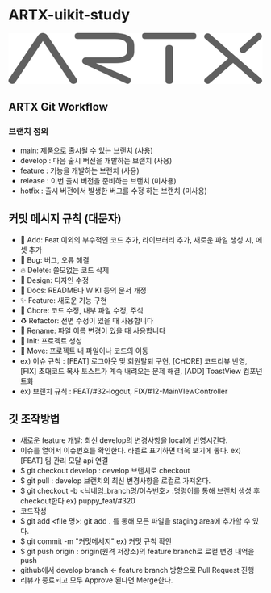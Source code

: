 # ARTX-uikit-study
![ex_screenshot](./img/artx_logo_gray.svg)
## ARTX Git Workflow
### 브랜치 정의
- main: 제품으로 출시될 수 있는 브랜치 (사용)
- develop : 다음 출시 버전을 개발하는 브랜치 (사용)
- feature : 기능을 개발하는 브랜치 (사용)
- release : 이번 출시 버전을 준비하는 브랜치 (미사용)
- hotfix : 출시 버전에서 발생한 버그를 수정 하는 브랜치 (미사용)
## 커밋 메시지 규칙 (대문자)
- 🍱 Add: Feat 이외의 부수적인 코드 추가, 라이브러리 추가, 새로운 파일 생성 시, 에셋 추가
- 🐛 Bug: 버그, 오류 해결
- 🔥 Delete: 쓸모없는 코드 삭제
- 🎨 Design: 디자인 수정
- 📝 Docs: README나 WIKI 등의 문서 개정
- ✨ Feature: 새로운 기능 구현
- 🔨 Chore: 코드 수정, 내부 파일 수정, 주석
- ♻️ Refactor: 전면 수정이 있을 때 사용합니다
- 💬 Rename: 파일 이름 변경이 있을 때 사용합니다
- 🎉 Init: 프로젝트 생성
- 🚚 Move: 프로젝트 내 파일이나 코드의 이동
- ex) 이슈 규칙 : [FEAT] 로그아웃 및 회원탈퇴 구현, [CHORE] 코드리뷰 반영, [FIX] 초대코드 복사 토스트가 계속 내려오는 문제 해결, [ADD] ToastView 컴포넌트화
- ex) 브랜치 규칙 : FEAT/#32-logout, FIX/#12-MainVIewController
## 깃 조작방법
- 새로운 feature 개발: 최신 develop의 변경사항을 local에 반영시킨다.
- 이슈를 열어서 이슈번호를 확인한다. 라벨로 표기하면 더욱 보기에 좋다. ex) [FEAT] 팀 관리 모달 api 연결
- $ git checkout develop : develop 브랜치로 checkout
- $ git pull : develop 브랜치의 최신 변경사항을 로컬로 가져온다.
- $ git checkout -b <닉네임_branch명/이슈번호> :명령어를 통해 브랜치 생성 후 checkout한다 ex) puppy_feat/#320
- 코드작성
- $ git add <file 명>: git add . 를 통해 모든 파일을 staging area에 추가할 수 있다.
- $ git commit -m "커밋메세지" ex) 커밋 규칙 확인
- $ git push origin : origin(원격 저장소)의 feature branch로 로컬 변경 내역을 push
- github에서 develop branch <- feature branch 방향으로 Pull Request 진행
- 리뷰가 종료되고 모두 Approve 된다면 Merge한다.
